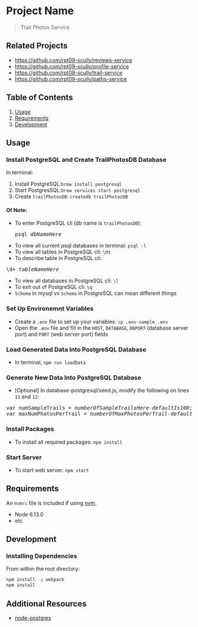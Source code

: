 # Project Name

> Trail Photos Service

## Related Projects

  - https://github.com/rpt09-scully/reviews-service
  - https://github.com/rpt09-scully/profile-service
  - https://github.com/rpt09-scully/trail-service
  - https://github.com/rpt09-scully/paths-service

## Table of Contents

1. [Usage](#Usage)
1. [Requirements](#requirements)
1. [Development](#development)

## Usage

### Install PostgreSQL and Create TrailPhotosDB Database

In terminal:
1. Install PostgreSQL:`brew install postgresql`
2. Start PostgresSQL:`brew services start postgresql`
3. Create `trailPhotosDB`: `createdb trailPhotosDB`

#### Of Note:
+ To enter PostgreSQL cli (db name is `trailPhotosDB`): <pre>psql <i>dbNameHere</i></pre>
+ To view all current psql databases in terminal: `psql -l`
+ To view all tables in PostgreSQL cli: `\dt`
+ To describe table in PostgreSQL cli:
<pre>
\d+ <i>tableNameHere</i>
</pre>
+ To view all databases in PostgreSQL cli: `\l`
+ To exit out of PostgreSQL cli: `\q`
+ `Schema` in mysql vs `Schema` in PostgreSQL can mean different things

### Set Up Environemnt Variables
+ Create a `.env` file to set up your variables: `cp .env-sample .env`
+ Open the `.env` file and fill in the `HOST`, `DATABASE`, `DBPORT` (database server port) and `PORT` (web server port) fields

### Load Generated Data Into PostgreSQL Database
+ In terminal, `npm run loadData`

### Generate New Data Into PostgreSQL Database
+ [Optional] In database-postgresql/seed.js, modify the following on lines `11` and `12`:
<pre>
var numSampleTrails = <i>numberOfSampleTrailsHere-defaultIs100</i>;
var maxNumPhotosPerTrail = <i>numberOfMaxPhotosPerTrail-defaultIs5</i>;
</pre>

### Install Packages
+ To install all required packages: `npm install`

### Start Server
+ To start web server: `npm start`

## Requirements

An `nvmrc` file is included if using [nvm](https://github.com/creationix/nvm).

- Node 6.13.0
- etc

## Development

### Installing Dependencies

From within the root directory:

```sh
npm install -g webpack
npm install
```

## Additional Resources
+ [node-postgres](https://node-postgres.com)